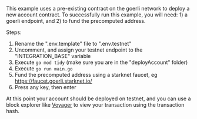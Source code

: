 This example uses a pre-existing contract on the goerli network to deploy a new account contract. To successfully run this example, you will need: 1) a goerli endpoint, and 2) to fund the precomputed address.

Steps:
1. Rename the ".env.template" file to ".env.testnet"
2. Uncomment, and assign your testnet endpoint to the "INTEGRATION_BASE" variable
3. Execute `go mod tidy` (make sure you are in the "deployAccount" folder)
4. Execute `go run main.go`
5. Fund the precomputed address using a starknet faucet, eg https://faucet.goerli.starknet.io/
6. Press any key, then enter

At this point your account should be deployed on testnet, and you can use a block explorer like [Voyager](https://voyager.online/) to view your transaction using the transaction hash.

